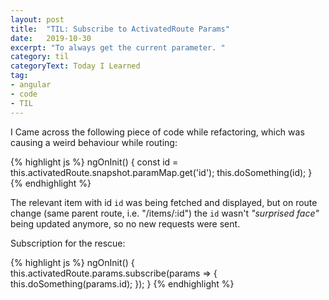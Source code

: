 ```yaml
---
layout: post
title:  "TIL: Subscribe to ActivatedRoute Params"
date:   2019-10-30
excerpt: "To always get the current parameter. "
category: til
categoryText: Today I Learned
tag:
- angular 
- code
- TIL
---
```

I Came across the following piece of code while refactoring, which was causing a weird behaviour while routing:

{% highlight js %} ngOnInit() {
    const id = this.activatedRoute.snapshot.paramMap.get('id');
    this.doSomething(id);
} {% endhighlight %}

The relevant item with id `id` was being fetched and displayed, but on route change (same parent route, i.e. "/items/:id") the `id` wasn't *"surprised face"* being updated anymore, so no new requests were sent.

Subscription for the rescue:

{% highlight js %} ngOnInit() {
    this.activatedRoute.params.subscribe(params => {
      this.doSomething(params.id);
    });
} {% endhighlight %}